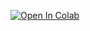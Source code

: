 [![Open In Colab](https://colab.research.google.com/assets/colab-badge.svg)](https://colab.research.google.com/github/rohitp934/twittersentiment/blob/master/Part2/Part2.ipynb)
